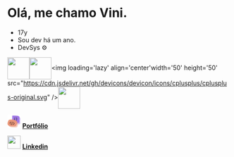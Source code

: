 # Olá, me chamo Vini.

- 17y
- Sou dev há um ano.
- DevSys ⚙️

<img loading='lazy' align='center' width='50' height='50' src="https://cdn.jsdelivr.net/gh/devicons/devicon/icons/javascript/javascript-original.svg" /><img loading='lazy' align='center' width='50' height='50' src="https://cdn.jsdelivr.net/gh/devicons/devicon/icons/python/python-original.svg" /><img loading='lazy' align='center'width='50' height='50' src="https://cdn.jsdelivr.net/gh/devicons/devicon/icons/cplusplus/cplusplus-original.svg" /><img align='center' width='50' height='50' src="https://cdn.jsdelivr.net/gh/devicons/devicon/icons/java/java-original.svg" />

<img width='30' height='30' src="logo.svg"> <strong>[Portfólio](https://port-1wzw.onrender.com)</strong>

<img width='30' height='30' src="https://cdn.jsdelivr.net/gh/devicons/devicon/icons/linkedin/linkedin-original.svg" />  <strong>[Linkedin](https://www.linkedin.com/in/vinicius-gabriel-639869297/)</strong>




          

          
